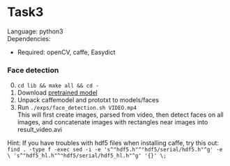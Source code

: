 # Task3
Language: python3 \
Dependencies:
* Required: openCV, caffe, Easydict

### Face detection
0. `cd lib && make all && cd -`
1. Download [pretrained model](https://drive.google.com/open?id=0Bwbjnpfi3crQRGVwNFF3Ym5HSnM) 
2. Unpack caffemodel and prototxt to models/faces
3. Run ```./exps/face_detection.sh VIDEO.mp4``` \
   This will first create images, parsed from video, then detect faces on all images, and concatenate images with rectangles near images into result_video.avi


Hint: If you have troubles with hdf5 files when installing caffe, try this out: \
`find . -type f -exec sed -i -e 's^"hdf5.h"^"hdf5/serial/hdf5.h"^g' -e \ 's^"hdf5_hl.h"^"hdf5/serial/hdf5_hl.h"^g' '{}' \;`
